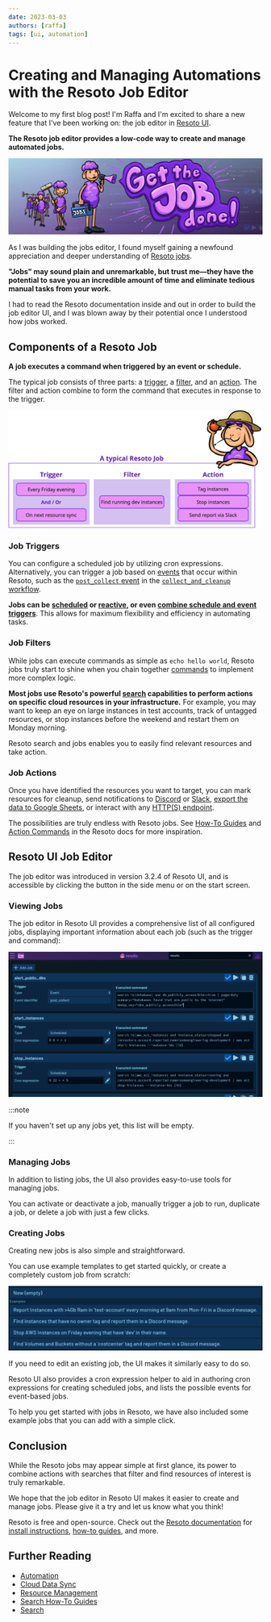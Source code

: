 ```yaml
---
date: 2023-03-03
authors: [raffa]
tags: [ui, automation]
---
```


# Creating and Managing Automations with the Resoto Job Editor

Welcome to my first blog post! I'm Raffa and I'm excited to share a new feature that I've been working on: the job editor in [Resoto UI](/docs/getting-started/launch-resoto#launching-resoto-ui).

**The Resoto job editor provides a low-code way to create and manage automated jobs.**

![Resoto UI Job Editor](./img/banner.jpg)

<!--truncate-->

As I was building the jobs editor, I found myself gaining a newfound appreciation and deeper understanding of [Resoto jobs](/docs/concepts/automation#jobs).

**"Jobs" may sound plain and unremarkable, but trust me—they have the potential to save you an incredible amount of time and eliminate tedious manual tasks from your work.**

I had to read the Resoto documentation inside and out in order to build the job editor UI, and I was blown away by their potential once I understood how jobs worked.

## Components of a Resoto Job

**A job executes a command when triggered by an event or schedule.**

The typical job consists of three parts: a [trigger](#trigger), a [filter](#filter), and an [action](#action). The filter and action combine to form the command that executes in response to the trigger.

![Resoto Job Illustration](./img/resoto-jobs-intro.png)

### Job Triggers

You can configure a scheduled job by utilizing cron expressions. Alternatively, you can trigger a job based on [events](/docs/reference/events) that occur within Resoto, such as the [`post_collect` event](/docs/reference/events#collect-events) in the [`collect_and_cleanup` workflow](/docs/reference/workflows#collect_and_cleanup-workflow).

**Jobs can be [scheduled](/docs/how-to-guides/automation/create-a-scheduled-job) or [reactive](/docs/how-to-guides/automation/create-an-event-based-job), or even [combine schedule and event triggers](/docs/how-to-guides/automation/create-a-scheduled-event-based-job)**. This allows for maximum flexibility and efficiency in automating tasks.

### Job Filters

While jobs can execute commands as simple as `echo hello world`, Resoto jobs truly start to shine when you chain together [commands](/docs/reference/cli) to implement more complex logic.

**Most jobs use Resoto's powerful [search](/docs/reference/search) capabilities to perform actions on specific cloud resources in your infrastructure.** For example, you may want to keep an eye on large instances in test accounts, track of untagged resources, or stop instances before the weekend and restart them on Monday morning.

Resoto search and jobs enables you to easily find relevant resources and take action.

### Job Actions

Once you have identified the resources you want to target, you can mark resources for cleanup, send notifications to [Discord](/docs/how-to-guides/alerting/send-discord-notifications) or [Slack](/docs/how-to-guides/alerting/send-slack-notifications), [export the data to Google Sheets](/docs/how-to-guides/data-export/export-data-to-google-sheets), or interact with any [HTTP(S) endpoint](/docs/reference/cli/action-commands/http).

The possibilities are truly endless with Resoto jobs. See [How-To Guides](/docs/how-to-guides) and [Action Commands](/docs/reference/cli/action-commands) in the Resoto docs for more inspiration.

## Resoto UI Job Editor

The job editor was introduced in version 3.2.4 of Resoto UI, and is accessible by clicking the button in the side menu or on the start screen.

### Viewing Jobs

The job editor in Resoto UI provides a comprehensive list of all configured jobs, displaying important information about each job (such as the trigger and command):

![Resoto UI Job Editor](./img/resoto-ui-jobs-overview.jpg)

:::note

If you haven't set up any jobs yet, this list will be empty.

:::

### Managing Jobs

In addition to listing jobs, the UI also provides easy-to-use tools for managing jobs.

You can activate or deactivate a job, manually trigger a job to run, duplicate a job, or delete a job with just a few clicks.

### Creating Jobs

Creating new jobs is also simple and straightforward.

You can use example templates to get started quickly, or create a completely custom job from scratch:

![Resoto UI Job Editor](./img/resoto-ui-examples.jpg)

If you need to edit an existing job, the UI makes it similarly easy to do so.

Resoto UI also provides a cron expression helper to aid in authoring cron expressions for creating scheduled jobs, and lists the possible events for event-based jobs.

To help you get started with jobs in Resoto, we have also included some example jobs that you can add with a simple click.

## Conclusion

While the Resoto jobs may appear simple at first glance, its power to combine actions with searches that filter and find resources of interest is truly remarkable.

We hope that the job editor in Resoto UI makes it easier to create and manage jobs. Please give it a try and let us know what you think!

Resoto is free and open-source. Check out the [Resoto documentation](/docs) for [install instructions](/docs/getting-started/install-resoto), [how-to guides](/docs/how-to-guides), and more.

## Further Reading

- [Automation](/docs/concepts/automation)
- [Cloud Data Sync](/docs/concepts/cloud-data-sync)
- [Resource Management](/docs/concepts/resource-management)
- [Search How-To Guides](/docs/how-to-guides/search)
- [Search](/docs/reference/search)
